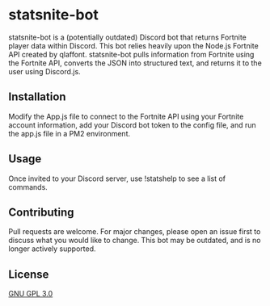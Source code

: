# statsnite-bot

statsnite-bot is a (potentially outdated) Discord bot that returns Fortnite player data within Discord. This bot relies heavily upon the Node.js Fortnite API created by qlaffont. statsnite-bot pulls information from Fortnite using the Fortnite API, converts the JSON into structured text, and returns it to the user using Discord.js.

## Installation

Modify the App.js file to connect to the Fortnite API using your Fortnite account information, add your Discord bot token to the config file, and run the app.js file in a PM2 environment.

## Usage

Once invited to your Discord server, use !statshelp to see a list of commands.

## Contributing
Pull requests are welcome. For major changes, please open an issue first to discuss what you would like to change. This bot may be outdated, and is no longer actively supported. 

## License
[GNU GPL 3.0](https://www.gnu.org/licenses/gpl-3.0.en.html)
